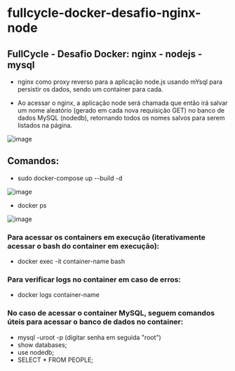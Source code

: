 # fullcycle-docker-desafio-nginx-node

## FullCycle - Desafio Docker: nginx - nodejs - mysql

- nginx como proxy reverso para a aplicação node.js usando mYsql para persistir os dados, sendo um container para cada.

- Ao acessar o nginx, a aplicação node será chamada que então irá salvar um nome aleatório (gerado em cada nova requisição GET) no banco de dados MySQL (nodedb), retornando todos os nomes salvos para serem listados na página.

![image](https://user-images.githubusercontent.com/31414164/181399016-ca69ee49-f2b4-4b68-9a3b-b9704c0d64da.png)


## Comandos:

- sudo docker-compose up --build -d

![image](https://user-images.githubusercontent.com/31414164/181399109-b3f611cd-bd85-46cc-b802-eb2b16d08cda.png)

- docker ps

![image](https://user-images.githubusercontent.com/31414164/181396206-a9e04ad1-ed44-40b2-bcd9-9f25530776dd.png)

### Para acessar os containers em execução (iterativamente acessar o bash do container em execução):
- docker exec -it container-name bash 

### Para verificar logs no container em caso de erros:
- docker logs container-name

### No caso de acessar o container MySQL, seguem comandos úteis para acessar o banco de dados no container:

- mysql -uroot -p (digitar senha em seguida "root")
- show databases;
- use nodedb;
- SELECT * FROM PEOPLE;
